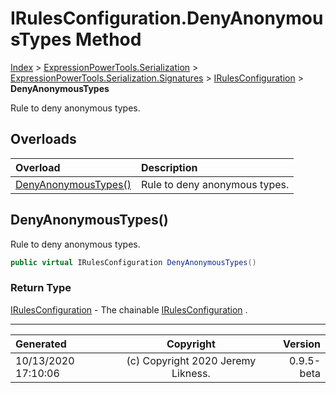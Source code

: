 ﻿# IRulesConfiguration.DenyAnonymousTypes Method

[Index](../index.md) > [ExpressionPowerTools.Serialization](ExpressionPowerTools.Serialization.a.md) > [ExpressionPowerTools.Serialization.Signatures](ExpressionPowerTools.Serialization.Signatures.n.md) > [IRulesConfiguration](ExpressionPowerTools.Serialization.Signatures.IRulesConfiguration.i.md) > **DenyAnonymousTypes**

Rule to deny anonymous types.

## Overloads

| Overload | Description |
| :-- | :-- |
| [DenyAnonymousTypes()](#denyanonymoustypes) | Rule to deny anonymous types. |
## DenyAnonymousTypes()

Rule to deny anonymous types.

```csharp
public virtual IRulesConfiguration DenyAnonymousTypes()
```

### Return Type

 [IRulesConfiguration](ExpressionPowerTools.Serialization.Signatures.IRulesConfiguration.i.md)  - The chainable [IRulesConfiguration](ExpressionPowerTools.Serialization.Signatures.IRulesConfiguration.i.md) .



---

| Generated | Copyright | Version |
| :-- | :-: | --: |
| 10/13/2020 17:10:06 | (c) Copyright 2020 Jeremy Likness. | 0.9.5-beta |
